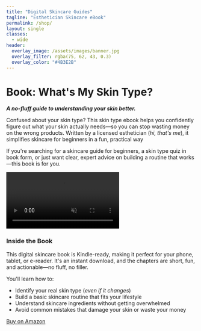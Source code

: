 ```yaml
---
title: "Digital Skincare Guides"
tagline: "Esthetician Skincare eBook"
permalink: /shop/
layout: single
classes:
  - wide
header:
  overlay_image: /assets/images/banner.jpg
  overlay_filter: rgba(75, 62, 43, 0.3)
  overlay_color: "#4B3E2B"
---
```


<div class="brand-section">
  <h1 class="brand-heading">Book: What's My Skin Type?</h1>

  <p class="brand-text"><strong><i>A no-fluff guide to understanding your skin better.</i></strong></p>

  <p class="brand-text">Confused about your skin type? This skin type ebook helps you confidently figure out what your skin actually needs—so you can stop wasting money on the wrong products. Written by a licensed esthetician (<em>hi, that's me</em>), it simplifies skincare for beginners in a fun, practical way</p>

  <p class="brand-text">If you're searching for a skincare guide for beginners, a skin type quiz in book form, or just want clear, expert advice on building a routine that works—this book is for you.</p>

  <div class="brand-media-wrapper">
    <div class="brand-media">
      <div class="media-dynamic">
        <a href="https://www.amazon.ca/dp/B0F6BK75P9" target="_blank">
          <video autoplay loop muted playsinline>
            <source src="/assets/videos/skin-type-preview.mov.mp4" type="video/mp4">
          </video>
        </a>
      </div>
    </div>
  </div>

  <div class="brand-info">
    <h3 class="brand-subheading">Inside the Book</h3>
    <p class="brand-text">This digital skincare book is Kindle-ready, making it perfect for your phone, tablet, or e-reader. It's an instant download, and the chapters are short, fun, and actionable—no fluff, no filler.</p>
    <p class="brand-text">You'll learn how to:</p>
    <ul class="brand-list">
      <li>Identify your real skin type (<em>even if it changes</em>)</li>
      <li>Build a basic skincare routine that fits your lifestyle</li>
      <li>Understand skincare ingredients without getting overwhelmed</li>
      <li>Avoid common mistakes that damage your skin or waste your money</li>
    </ul>
    <a href="https://www.amazon.ca/dp/B0F6BK75P9" class="btn btn--primary" target="_blank">Buy on Amazon</a>
  </div>
</div>
